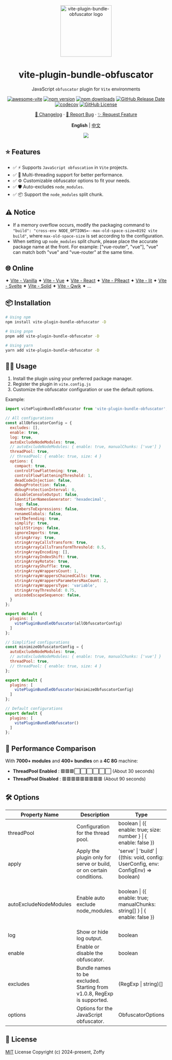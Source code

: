 <div align="center">

<img height="160" src="https://obfuscator.io/images/logo.png" alt="vite-plugin-bundle-obfuscator logo" />

# vite-plugin-bundle-obfuscator

JavaScript `obfuscator` plugin for `Vite` environments

[![awesome-vite](https://awesome.re/badge.svg)](https://github.com/vitejs/awesome-vite)
[![npm version](https://img.shields.io/npm/v/vite-plugin-bundle-obfuscator?style=flat&colorA=18181B&colorB=28CF8D&logo=npm)](https://www.npmjs.com/package/vite-plugin-bundle-obfuscator)
[![npm downloads](https://img.shields.io/npm/dt/vite-plugin-bundle-obfuscator?style=flat&colorA=18181B&colorB=28CF8D&logo=npm)](https://www.npmjs.com/package/vite-plugin-bundle-obfuscator)
[![GitHub Release Date](https://img.shields.io/github/release-date/z0ffy/vite-plugin-bundle-obfuscator?style=flat&colorA=18181B&colorB=a855f7)](https://github.com/z0ffy/vite-plugin-bundle-obfuscator/releases)
[![codecov](https://codecov.io/gh/z0ffy/vite-plugin-bundle-obfuscator/graph/badge.svg)](https://codecov.io/gh/z0ffy/vite-plugin-bundle-obfuscator)
[![GitHub License](https://img.shields.io/github/license/z0ffy/vite-plugin-bundle-obfuscator?style=flat&colorA=18181B&colorB=white)](https://github.com/z0ffy/vite-plugin-bundle-obfuscator/blob/main/LICENSE)

[📝 Changelog](./CHANGELOG.md) · [🐛 Report Bug][github-issues-link] · [✨ Request Feature][github-pr-link]

<p align="center">
  <strong>English</strong> | <a href="./README.zh-CN.md">中文</a>
</p>

![](https://raw.githubusercontent.com/andreasbm/readme/master/assets/lines/rainbow.png)

</div>

<!-- Badge Links -->
[npm-release-shield]: https://img.shields.io/npm/v/vite-plugin-bundle-obfuscator?style=flat&colorA=18181B&colorB=28CF8D&logo=npm
[npm-downloads-shield]: https://img.shields.io/npm/dt/vite-plugin-bundle-obfuscator?style=flat&colorA=18181B&colorB=28CF8D&logo=npm
[npm-release-link]: https://www.npmjs.com/package/vite-plugin-bundle-obfuscator
[github-releasedate-shield]: https://img.shields.io/github/release-date/z0ffy/vite-plugin-bundle-obfuscator?style=flat&colorA=18181B&colorB=a855f7
[github-releasedate-link]: https://github.com/z0ffy/vite-plugin-bundle-obfuscator/releases
[github-license-shield]: https://img.shields.io/github/license/z0ffy/vite-plugin-bundle-obfuscator?style=flat&colorA=18181B&colorB=white
[github-license-link]: https://github.com/z0ffy/vite-plugin-bundle-obfuscator/blob/main/LICENSE
[github-issues-link]: https://github.com/z0ffy/vite-plugin-bundle-obfuscator/issues
[github-pr-link]: https://github.com/z0ffy/vite-plugin-bundle-obfuscator/pulls

## ⭐️ Features

- ✅ ⚡ Supports `JavaScript obfuscation` in `Vite` projects.
- ✅ 🚀 Multi-threading support for better performance.
- ✅ ⚙️ Customizable obfuscator options to fit your needs.
- ✅ 🛡️ Auto-excludes `node_modules`.
- ✅ 📦 Support the `node_modules` split chunk.

## ⚠️ Notice

- If a memory overflow occurs, modify the packaging command to
  `"build": "cross-env NODE_OPTIONS=--max-old-space-size=8192 vite build"`, where `max-old-space-size` is set according
  to the configuration.
- When setting up `node_modules` split chunk, please place the accurate package name at the front. For
  example: ["vue-router", "vue"], "vue" can match both "vue" and "vue-router" at the same time.

## 🌐 Online

✦ [Vite - Vanilla](https://stackblitz.com/edit/vitejs-vite-zsytij?file=vite.config.js)
✦ [Vite - Vue](https://stackblitz.com/edit/vitejs-vite-ywho91?file=vite.config.js)
✦ [Vite - React](https://stackblitz.com/edit/vitejs-vite-wyeur4?file=vite.config.js)
✦ [Vite - PReact](https://stackblitz.com/edit/vitejs-vite-oujmks?file=vite.config.js)
✦ [Vite - lit](https://stackblitz.com/edit/vitejs-vite-ru4gws?file=vite.config.js)
✦ [Vite - Svelte](https://stackblitz.com/edit/vitejs-vite-fthdtu?file=vite.config.js)
✦ [Vite - Solid](https://stackblitz.com/edit/vitejs-vite-dcx3eh?file=vite.config.js)
✦ [Vite - Qwik](https://stackblitz.com/edit/vitejs-vite-i2bjvq?file=vite.config.js)
✦ ...

## 📦 Installation

```bash
# Using npm
npm install vite-plugin-bundle-obfuscator -D

# Using pnpm
pnpm add vite-plugin-bundle-obfuscator -D

# Using yarn
yarn add vite-plugin-bundle-obfuscator -D
```

## 👨‍💻 Usage

1. Install the plugin using your preferred package manager.
2. Register the plugin in `vite.config.js`
3. Customize the obfuscator configuration or use the default options.

Example:

```javascript
import vitePluginBundleObfuscator from 'vite-plugin-bundle-obfuscator';

// All configurations
const allObfuscatorConfig = {
  excludes: [],
  enable: true,
  log: true,
  autoExcludeNodeModules: true,
  // autoExcludeNodeModules: { enable: true, manualChunks: ['vue'] }
  threadPool: true,
  // threadPool: { enable: true, size: 4 }
  options: {
    compact: true,
    controlFlowFlattening: true,
    controlFlowFlatteningThreshold: 1,
    deadCodeInjection: false,
    debugProtection: false,
    debugProtectionInterval: 0,
    disableConsoleOutput: false,
    identifierNamesGenerator: 'hexadecimal',
    log: false,
    numbersToExpressions: false,
    renameGlobals: false,
    selfDefending: true,
    simplify: true,
    splitStrings: false,
    ignoreImports: true,
    stringArray: true,
    stringArrayCallsTransform: true,
    stringArrayCallsTransformThreshold: 0.5,
    stringArrayEncoding: [],
    stringArrayIndexShift: true,
    stringArrayRotate: true,
    stringArrayShuffle: true,
    stringArrayWrappersCount: 1,
    stringArrayWrappersChainedCalls: true,
    stringArrayWrappersParametersMaxCount: 2,
    stringArrayWrappersType: 'variable',
    stringArrayThreshold: 0.75,
    unicodeEscapeSequence: false,
  }
};

export default {
  plugins: [
    vitePluginBundleObfuscator(allObfuscatorConfig)
  ]
};

// Simplified configurations
const minimizeObfuscatorConfig = {
  autoExcludeNodeModules: true,
  // autoExcludeNodeModules: { enable: true, manualChunks: ['vue'] }
  threadPool: true,
  // threadPool: { enable: true, size: 4 }
};

export default {
  plugins: [
    vitePluginBundleObfuscator(minimizeObfuscatorConfig)
  ]
};

// Default configurations
export default {
  plugins: [
    vitePluginBundleObfuscator()
  ]
};
```

## 🚀 Performance Comparison

With **7000+ modules** and **400+ bundles** on a **4C 8G** machine:

- **ThreadPool Enabled**   : 🟩🟩🟩⬜⬜⬜⬜⬜⬜ (About 30 seconds)
- **ThreadPool Disabled**  : 🟥🟥🟥🟥🟥🟥🟥🟥🟥 (About 90 seconds)

## 🛠️ Options

| Property Name          | Description                                                             | Type                                                                                | Default                 | Version                                                         |
|------------------------|-------------------------------------------------------------------------|-------------------------------------------------------------------------------------|-------------------------|-----------------------------------------------------------------|
| threadPool             | Configuration for the thread pool.                                      | boolean \| ({ enable: true; size: number } \| { enable: false })                    | false                   | v1.2.0                                                          |
| apply                  | Apply the plugin only for serve or build, or on certain conditions.     | 'serve' \| 'build' \| ((this: void, config: UserConfig, env: ConfigEnv) => boolean) | build                   | v1.1.0                                                          |
| autoExcludeNodeModules | Enable auto exclude node_modules.                                       | boolean \| ({ enable: true; manualChunks: string[] } \| { enable: false })          | false                   | v1.0.9 (originally boolean, extended to current type in v1.3.0) |
| log                    | Show or hide log output.                                                | boolean                                                                             | true                    | v1.0.4                                                          |
| enable                 | Enable or disable the obfuscator.                                       | boolean                                                                             | true                    | v1.0.1                                                          |
| excludes               | Bundle names to be excluded. Starting from v1.0.8, RegExp is supported. | (RegExp \| string)[]                                                                | []                      | v1.0.0                                                          |
| options                | Options for the JavaScript obfuscator.                                  | ObfuscatorOptions                                                                   | defaultObfuscatorConfig | v1.0.0                                                          |

## 📄 License

[MIT](https://opensource.org/licenses/MIT) License Copyright (c) 2024-present, Zoffy
